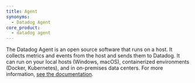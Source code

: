 ```yaml
---
title: Agent
synonyms:
  - Datadog Agent
core_product:
  - datadog agent
---
```

The Datadog Agent is an open source software that runs on a host. It collects metrics and events from the host and sends them to Datadog. It can run on your local hosts (Windows, macOS), containerized environments (Docker, Kubernetes), and in on-premises data centers.
For more information, <a href="https://docs.datadoghq.com/getting_started/agent/">see the documentation</a>.